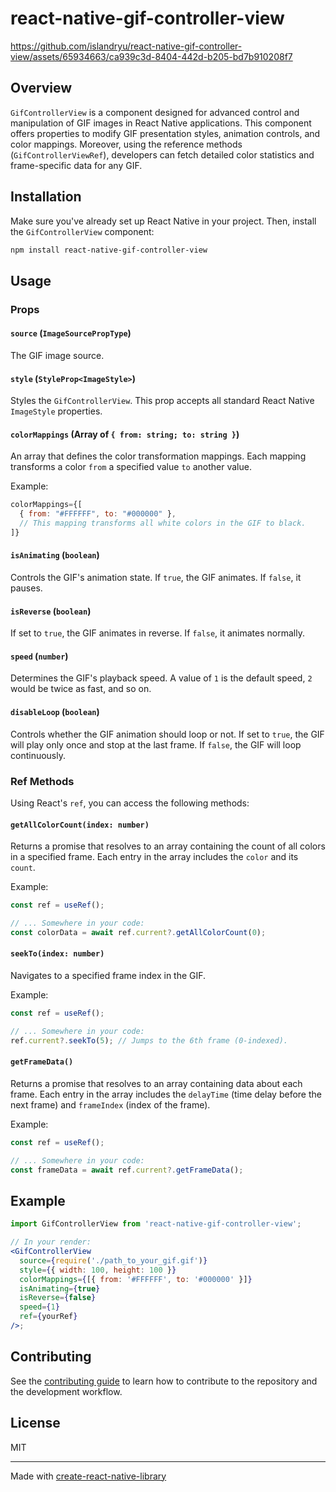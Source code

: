 # react-native-gif-controller-view

https://github.com/islandryu/react-native-gif-controller-view/assets/65934663/ca939c3d-8404-442d-b205-bd7b910208f7

## Overview

`GifControllerView` is a component designed for advanced control and manipulation of GIF images in React Native applications. This component offers properties to modify GIF presentation styles, animation controls, and color mappings. Moreover, using the reference methods (`GifControllerViewRef`), developers can fetch detailed color statistics and frame-specific data for any GIF.

## Installation

Make sure you've already set up React Native in your project. Then, install the `GifControllerView` component:

```bash
npm install react-native-gif-controller-view
```

## Usage

### Props

#### `source` (`ImageSourcePropType`)

The GIF image source.

#### `style` (`StyleProp<ImageStyle>`)

Styles the `GifControllerView`. This prop accepts all standard React Native `ImageStyle` properties.

#### `colorMappings` (Array of `{ from: string; to: string }`)

An array that defines the color transformation mappings. Each mapping transforms a color `from` a specified value `to` another value.

Example:

```jsx
colorMappings={[
  { from: "#FFFFFF", to: "#000000" },
  // This mapping transforms all white colors in the GIF to black.
]}
```

#### `isAnimating` (`boolean`)

Controls the GIF's animation state. If `true`, the GIF animates. If `false`, it pauses.

#### `isReverse` (`boolean`)

If set to `true`, the GIF animates in reverse. If `false`, it animates normally.

#### `speed` (`number`)

Determines the GIF's playback speed. A value of `1` is the default speed, `2` would be twice as fast, and so on.

#### `disableLoop` (`boolean`)

Controls whether the GIF animation should loop or not. If set to `true`, the GIF will play only once and stop at the last frame. If `false`, the GIF will loop continuously.

### Ref Methods

Using React's `ref`, you can access the following methods:

#### `getAllColorCount(index: number)`

Returns a promise that resolves to an array containing the count of all colors in a specified frame. Each entry in the array includes the `color` and its `count`.

Example:

```jsx
const ref = useRef();

// ... Somewhere in your code:
const colorData = await ref.current?.getAllColorCount(0);
```

#### `seekTo(index: number)`

Navigates to a specified frame index in the GIF.

Example:

```jsx
const ref = useRef();

// ... Somewhere in your code:
ref.current?.seekTo(5); // Jumps to the 6th frame (0-indexed).
```

#### `getFrameData()`

Returns a promise that resolves to an array containing data about each frame. Each entry in the array includes the `delayTime` (time delay before the next frame) and `frameIndex` (index of the frame).

Example:

```jsx
const ref = useRef();

// ... Somewhere in your code:
const frameData = await ref.current?.getFrameData();
```

## Example

```jsx
import GifControllerView from 'react-native-gif-controller-view';

// In your render:
<GifControllerView
  source={require('./path_to_your_gif.gif')}
  style={{ width: 100, height: 100 }}
  colorMappings={[{ from: '#FFFFFF', to: '#000000' }]}
  isAnimating={true}
  isReverse={false}
  speed={1}
  ref={yourRef}
/>;
```

## Contributing

See the [contributing guide](CONTRIBUTING.md) to learn how to contribute to the repository and the development workflow.

## License

MIT

---

Made with [create-react-native-library](https://github.com/callstack/react-native-builder-bob)
